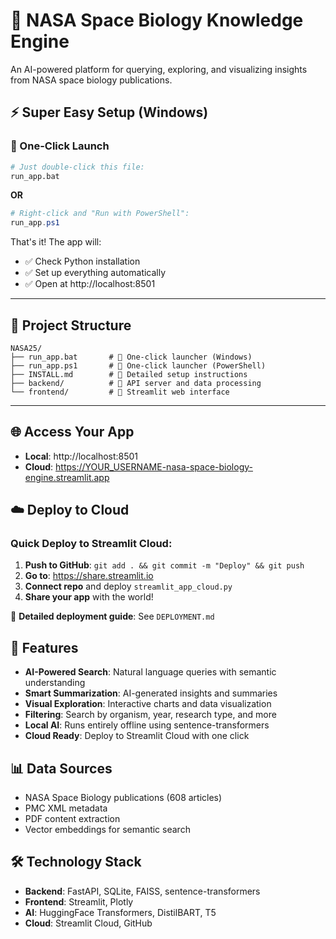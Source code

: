 # 🚀 NASA Space Biology Knowledge Engine

An AI-powered platform for querying, exploring, and visualizing insights from NASA space biology publications.

## ⚡ Super Easy Setup (Windows)

### 🎯 One-Click Launch
```bash
# Just double-click this file:
run_app.bat
```

**OR**

```powershell
# Right-click and "Run with PowerShell":
run_app.ps1
```

That's it! The app will:
- ✅ Check Python installation
- ✅ Set up everything automatically  
- ✅ Open at http://localhost:8501

---

## 📁 Project Structure

```
NASA25/
├── run_app.bat       # 🚀 One-click launcher (Windows)
├── run_app.ps1       # 🚀 One-click launcher (PowerShell)
├── INSTALL.md        # 📖 Detailed setup instructions
├── backend/          # 🔧 API server and data processing
└── frontend/         # 🎨 Streamlit web interface
```

---

## 🌐 Access Your App
- **Local**: http://localhost:8501
- **Cloud**: https://YOUR_USERNAME-nasa-space-biology-engine.streamlit.app

## ☁️ Deploy to Cloud

### Quick Deploy to Streamlit Cloud:
1. **Push to GitHub**: `git add . && git commit -m "Deploy" && git push`
2. **Go to**: https://share.streamlit.io
3. **Connect repo** and deploy `streamlit_app_cloud.py`
4. **Share your app** with the world!

📖 **Detailed deployment guide**: See `DEPLOYMENT.md`

## 🎯 Features

- **AI-Powered Search**: Natural language queries with semantic understanding
- **Smart Summarization**: AI-generated insights and summaries  
- **Visual Exploration**: Interactive charts and data visualization
- **Filtering**: Search by organism, year, research type, and more
- **Local AI**: Runs entirely offline using sentence-transformers
- **Cloud Ready**: Deploy to Streamlit Cloud with one click

## 📊 Data Sources

- NASA Space Biology publications (608 articles)
- PMC XML metadata  
- PDF content extraction
- Vector embeddings for semantic search

## 🛠️ Technology Stack

- **Backend**: FastAPI, SQLite, FAISS, sentence-transformers
- **Frontend**: Streamlit, Plotly
- **AI**: HuggingFace Transformers, DistilBART, T5
- **Cloud**: Streamlit Cloud, GitHub